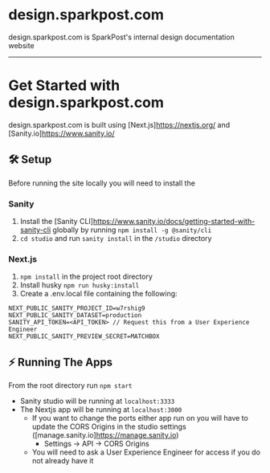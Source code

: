 # design.sparkpost.com

design.sparkpost.com is SparkPost's internal design documentation website

---

# Get Started with design.sparkpost.com
design.sparkpost.com is built using [Next.js]<https://nextjs.org/> and [Sanity.io]<https://www.sanity.io/>

## 🛠️ Setup

Before running the site locally you will need to install the 

### Sanity
1. Install the [Sanity CLI]<https://www.sanity.io/docs/getting-started-with-sanity-cli> globally by running `npm install -g @sanity/cli`
2. `cd studio` and run `sanity install` in the `/studio` directory

### Next.js
1. `npm install` in the project root directory
2. Install husky `npm run husky:install`
3. Create a .env.local file containing the following:
```
NEXT_PUBLIC_SANITY_PROJECT_ID=w7rshig9
NEXT_PUBLIC_SANITY_DATASET=production
SANITY_API_TOKEN=<API_TOKEN> // Request this from a User Experience Engineer
NEXT_PUBLIC_SANITY_PREVIEW_SECRET=MATCHBOX
```

## ⚡ Running The Apps

From the root directory run `npm start`
- Sanity studio will be running at `localhost:3333`
- The Nextjs app will be running at `localhost:3000`
  - If you want to change the ports either app run on you will have to update the CORS Origins in the studio settings ([manage.sanity.io]<https://manage.sanity.io>)
    - Settings -> API -> CORS Origins
  - You will need to ask a User Experience Engineer for access if you do not already have it

